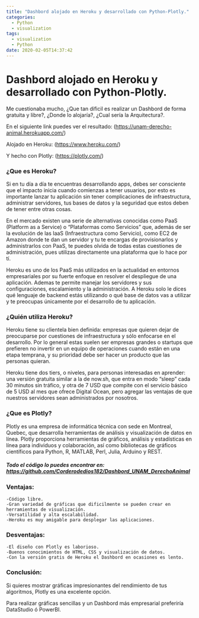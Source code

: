 ```yaml
---
title: "Dashbord alojado en Heroku y desarrollado con Python-Plotly."
categories:
  - Python
  - visualization
tags:
  - visualization
  - Python
date: 2020-02-05T14:37:42
---
```


# Dashbord alojado en Heroku y desarrollado con Python-Plotly.

Me cuestionaba mucho, ¿Que tan dificil es realizar un Dashbord de forma gratuita y libre?, ¿Donde lo alojaría?, ¿Cual sería la Arquitectura?.

En el siguiente link puedes ver el resultado: (https://unam-derecho-animal.herokuapp.com/)

Alojado en Heroku: (https://www.heroku.com/)

Y hecho con Plotly: (https://plotly.com/)

### ¿Que es Heroku?

Si en tu día a día te encuentras desarrollando apps, debes ser consciente que el impacto inicia cuando comienzas a tener usuarios, por esto es importante lanzar tu aplicación sin tener complicaciones de infraestructura, administrar servidores, tus bases de datos y la seguridad que estos deben de tener entre otras cosas.

En el mercado existen una serie de alternativas conocidas como PaaS (Platform as a Service) o “Plataformas como Servicios” que, además de ser la evolución de las IaaS (Infraestructura como Servicio), como EC2 de Amazon donde te dan un servidor y tu te encargas de provisionarlos y administrarlos con PaaS, te puedes olvida de todas estas cuestiones de administración, pues utilizas directamente una plataforma que lo hace por tí.

Heroku es uno de los PaaS más utilizados en la actualidad en entornos empresariales por su fuerte enfoque en resolver el despliegue de una aplicación. Ademas te permite manejar los servidores y sus configuraciones, escalamiento y la administración. A Heroku solo le dices qué lenguaje de backend estás utilizando o qué base de datos vas a utilizar y te preocupas únicamente por el desarrollo de tu aplicación.

### ¿Quién utiliza Heroku?

Heroku tiene su clientela bien definida: empresas que quieren dejar de preocuparse por cuestiones de infraestructura y sólo enfocarse en el desarrollo. Por lo general estas suelen ser empresas grandes o startups que prefieren no invertir en un equipo de operaciones cuando están en una etapa temprana, y su prioridad debe ser hacer un producto que las personas quieran.

Heroku tiene dos tiers, o niveles, para personas interesadas en aprender: una versión gratuita similar a la de now.sh, que entra en modo “sleep” cada 30 minutos sin tráfico, y otra de 7 USD que compite con el servicio básico de 5 USD al mes que ofrece Digital Ocean, pero agregar las ventajas de que nuestros servidores sean administrados por nosotros.

### ¿Que es Plotly?

Plotly es una empresa de informática técnica con sede en Montreal, Quebec, que desarrolla herramientas de análisis y visualización de datos en línea.
Plotly proporciona herramientas de gráficos, análisis y estadísticas en línea para individuos y colaboración, así como bibliotecas de gráficos científicos para Python, R, MATLAB, Perl, Julia, Arduino y REST.

##### Todo el código lo puedes encontrar en: https://github.com/Corderodedios182/Dashbord_UNAM_DerechoAnimal

### Ventajas:

    -Código libre.
    -Gran variedad de gráficas que dificilmente se pueden crear en herramientas de visualización.
    -Versatilidad y alta escalabilidad.
    -Heroku es muy amigable para desplegar las aplicaciones.

### Desventajas:

    -El diseño con Plotly es laborioso.
    -Buenos conocimientos de HTML, CSS y visualización de datos.
    -Con la versión gratis de Heroku el Dashbord en ocasiones es lento.

### Conclusión:

Si quieres mostrar gráficas impresionantes del rendimiento de tus algoritmos, Plotly es una excelente opción.

Para realizar gráficas sencillas y un Dashbord más empresarial preferiría DataStudio ó PowerBI.
